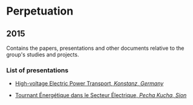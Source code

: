# Perpetuation
## 2015
Contains the papers, presentations and other documents relative to the group's studies and projects.

### List of presentations


* [High-voltage Electric Power Transport, *Konstanz, Germany*](https://github.com/GeeeHesso/Perpetuation/tree/master/2015/Presentations/Konstanz)

* [Tournant Énergétique dans le Secteur Électrique, *Pecha Kucha, Sion*](https://github.com/GeeeHesso/Perpetuation/tree/master/2015/Presentations/Pecha_Kucha)

